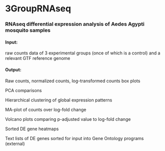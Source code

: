 # 3GroupRNAseq
### RNAseq differential expression analysis of Aedes Agypti mosquito samples 

#### Input: 
raw counts data of 3 experimental groups (once of which is a control) and a relevant GTF reference genome


#### Output:

Raw counts, normalized counts, log-transformed counts box plots

PCA comparisons

Hierarchical clustering of global expression patterns

MA-plot of counts over log-fold change

Volcano plots comparing p-adjusted value to log-fold change

Sorted DE gene heatmaps

Text lists of DE genes sorted for input into Gene Ontology programs (external)
